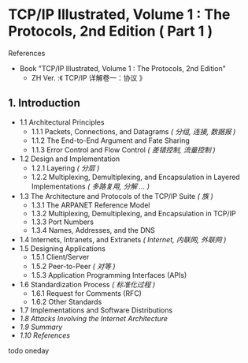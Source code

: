 # TCP/IP Illustrated, Volume 1 : The Protocols, 2nd Edition ( Part 1 )

References

-   Book "TCP/IP Illustrated, Volume 1 : The Protocols, 2nd Edition"
    -   ZH Ver. :《 TCP/IP 详解卷一：协议 》

## 1. Introduction

-   1.1 Architectural Principles
    -   1.1.1 Packets, Connections, and Datagrams _( 分组, 连接, 数据报 )_
    -   1.1.2 The End-to-End Argument and Fate Sharing
    -   1.1.3 Error Control and Flow Control _( 差错控制, 流量控制 )_
-   1.2 Design and Implementation
    -   1.2.1 Layering _( 分层 )_
    -   1.2.2 Multiplexing, Demultiplexing, and Encapsulation in Layered Implementations _( 多路复用, 分解 … )_
-   1.3 The Architecture and Protocols of the TCP/IP Suite _( 族 )_
    -   1.3.1 The ARPANET Reference Model
    -   1.3.2 Multiplexing, Demultiplexing, and Encapsulation in TCP/IP
    -   1.3.3 Port Numbers
    -   1.3.4 Names, Addresses, and the DNS
-   1.4 Internets, Intranets, and Extranets _( Internet, 内联网, 外联网 )_
-   1.5 Designing Applications
    -   1.5.1 Client/Server
    -   1.5.2 Peer-to-Peer _( 对等 )_
    -   1.5.3 Application Programming Interfaces (APIs)
-   1.6 Standardization Process _( 标准化过程 )_
    -   1.6.1 Request for Comments (RFC)
    -   1.6.2 Other Standards
-   1.7 Implementations and Software Distributions
-   _1.8 Attacks Involving the Internet Architecture_
-   _1.9 Summary_
-   _1.10 References_

todo oneday
